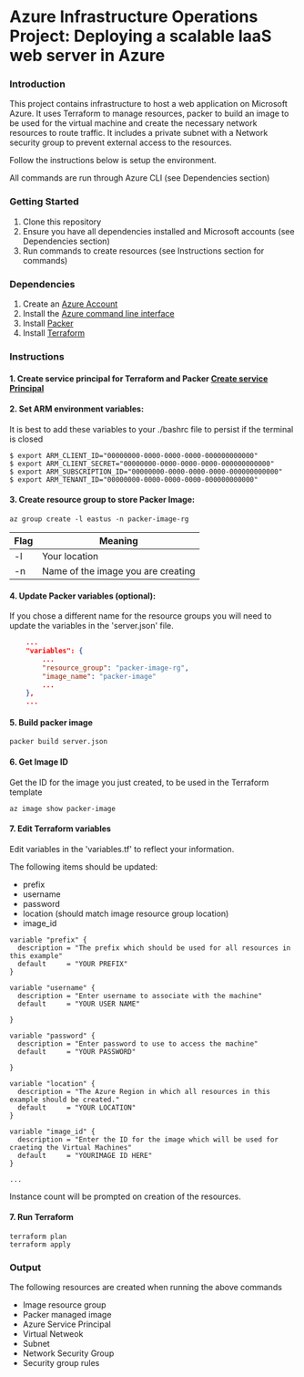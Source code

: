 # Azure Infrastructure Operations Project: Deploying a scalable IaaS web server in Azure

### Introduction

This project contains infrastructure to host a web application on Microsoft Azure. It uses Terraform to manage resources, packer to build an
image to be used for the virtual machine and create the necessary network resources to route traffic. It includes a private subnet with
a Network security group to prevent external access to the resources.

Follow the instructions below is setup the environment.

All commands are run through Azure CLI (see Dependencies section)

### Getting Started

1. Clone this repository
2. Ensure you have all dependencies installed and Microsoft accounts (see Dependencies section)
3. Run commands to create resources (see Instructions section for commands)

### Dependencies

1. Create an [Azure Account](https://portal.azure.com)
2. Install the [Azure command line interface](https://docs.microsoft.com/en-us/cli/azure/install-azure-cli?view=azure-cli-latest)
3. Install [Packer](https://www.packer.io/downloads)
4. Install [Terraform](https://www.terraform.io/downloads.html)

### Instructions

#### 1. Create service principal for Terraform and Packer [Create service Principal](https://www.terraform.io/docs/providers/azurerm/guides/service_principal_client_secret.html)

#### 2. Set ARM environment variables:

It is best to add these variables to your ./bashrc file to persist if the terminal is closed

    $ export ARM_CLIENT_ID="00000000-0000-0000-0000-000000000000"
    $ export ARM_CLIENT_SECRET="00000000-0000-0000-0000-000000000000"
    $ export ARM_SUBSCRIPTION_ID="00000000-0000-0000-0000-000000000000"
    $ export ARM_TENANT_ID="00000000-0000-0000-0000-000000000000"

#### 3. Create resource group to store Packer Image:

    az group create -l eastus -n packer-image-rg

| Flag | Meaning                            |
| ---- | ---------------------------------- |
| -l   | Your location                      |
| -n   | Name of the image you are creating |

#### 4. Update Packer variables (optional):

If you chose a different name for the resource groups you will need to update the variables in the 'server.json' file.

```json
    ...
    "variables": {
        ...
        "resource_group": "packer-image-rg",
        "image_name": "packer-image"
        ...
    },
    ...
```

#### 5. Build packer image

    packer build server.json

#### 6. Get Image ID

Get the ID for the image you just created, to be used in the Terraform template

    az image show packer-image

#### 7. Edit Terraform variables

Edit variables in the 'variables.tf' to reflect your information.

The following items should be updated:

- prefix
- username
- password
- location (should match image resource group location)
- image_id

```hcl
variable "prefix" {
  description = "The prefix which should be used for all resources in this example"
  default     = "YOUR PREFIX"
}

variable "username" {
  description = "Enter username to associate with the machine"
  default     = "YOUR USER NAME"

}

variable "password" {
  description = "Enter password to use to access the machine"
  default     = "YOUR PASSWORD"

}

variable "location" {
  description = "The Azure Region in which all resources in this example should be created."
  default     = "YOUR LOCATION"
}

variable "image_id" {
  description = "Enter the ID for the image which will be used for craeting the Virtual Machines"
  default     = "YOURIMAGE ID HERE"
}

...

```

Instance count will be prompted on creation of the resources.

#### 7. Run Terraform

    terraform plan
    terraform apply

### Output

The following resources are created when running the above commands

- Image resource group
- Packer managed image
- Azure Service Principal
- Virtual Netweok
- Subnet
- Network Security Group
- Security group rules
